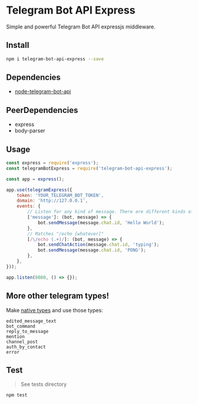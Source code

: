 # Telegram Bot API Express

Simple and powerful Telegram Bot API expressjs middleware.

## Install
```bash
npm i telegram-bot-api-express --save
```

## Dependencies
- [node-telegram-bot-api](https://github.com/yagop/node-telegram-bot-api)

## PeerDependencies
- express
- body-parser

## Usage
```javascript
const express = require('express');
const telegramBotExpress = require('telegram-bot-api-express');

const app = express();

app.use(telegramExpress({
    token: 'YOUR_TELEGRAM_BOT_TOKEN',
    domain: 'http://127.0.0.1',
    events: {
        // Listen for any kind of message. There are different kinds of messages.
        ['message']: (bot, message) => {
            bot.sendMessage(message.chat.id, 'Hello World');
        },
        // Matches "/echo [whatever]"
        [/\/echo (.+)/]: (bot, message) => {
            bot.sendChatAction(message.chat.id, 'typing');
            bot.sendMessage(message.chat.id, 'PONG');
        },
    },
}));

app.listen(8080, () => {});
```

## More other telegram types!
Make [native types](https://core.telegram.org/bots/api) and use those types: 

```
edited_message_text
bot_command
reply_to_message
mention
channel_post
auth_by_contact
error
```

## Test
> See tests directory

```bash
npm test
```
